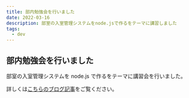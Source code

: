 ```yaml
---
title: 部内勉強会を行いました
date: 2022-03-16
description: 部室の入室管理システムをnode.jsで作るをテーマに講習しました
tags:
  - dev
---
```

## 部内勉強会を行いました

部室の入室管理システムを node.js で作るをテーマに講習会を行いました。

詳しくは[こちらのブログ記事](/blog/discord-bot-tutorial)をご覧ください。
